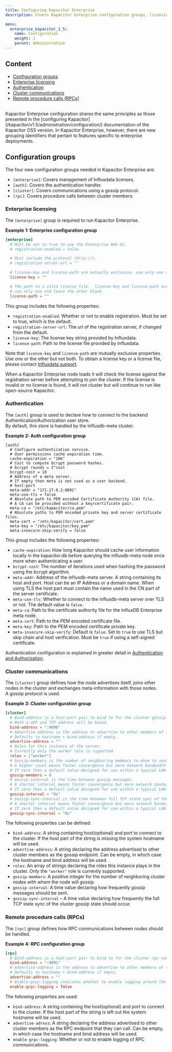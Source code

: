 ```yaml
---
title: Configuring Kapacitor Enterprise
description: Covers Kapacitor Enterprise configuration groups, licensing, authentication, cluster communications, and remote procedure calls (RPCs).

menu:
  enterprise_kapacitor_1_5:
    name: Configuration
    weight: 1
    parent: Administration
---
```


## Content

* [Configuration groups](#configuration-groups)
* [Enterprise licensing](#enterprise-licensing)
* [Authentication](#authentication)
* [Cluster communications](#cluster-communications)
* [Remote procedure calls (RPCs)](#remote-procedure-calls-rpcs)

<br/>
Kapacitor Enterprise configuration shares the same principles as those presented
in the [configuring Kapacitor](/kapacitor/v1.5/administration/configuration/)
documentation of the Kapacitor OSS version.
In Kapacitor Enterprise, however, there are new grouping identifiers that pertain
to features specific to enterprise deployments.

## Configuration groups

The four new configuration groups needed in Kapacitor Enterprise are:

* `[enterprise]`: Covers management of Influxdata licenses.
* `[auth]`: Covers the authentication handler.
* `[cluster]`: Covers communications using a gossip protocol.
* `[rpc]`: Covers procedure calls between cluster members.

### Enterprise licensing

The `[enterprise]` group is required to run Kapacitor Enterprise.  

**Example 1: Enterprise configuration group**
```toml
[enterprise]
  # Must be set to true to use the Enterprise Web UI.
  # registration-enabled = false

  # Must include the protocol (http://).
  # registration-server-url = ""

  # license-key and license-path are mutually exclusive, use only one and leave the other blank.
  license-key = ""

  # The path to a valid license file.  license-key and license-path are mutually exclusive,
  # use only one and leave the other blank.
  license-path = ""
```

This group includes the following properties:

* `registration-enabled`: Whether or not to enable registration.  Must be set to true, which is the default.
* `registration-server-url`: The url of the registration server, if changed from the default.
* `license-key`: The license key string provided by Influxdata.
* `license-path`: Path to the license file provided by Influxdata.

Note that `license-key` and `license-path` are mutually exclusive properties.
Use one or the other but not both.  To obtain a license key or a license file,
please contact [Influxdata support](mailto:Support@InfluxData.com).

When a Kapacitor Enterprise node loads it will check the license against the
registration server before attempting to join the cluster. If the license is
invalid or no license is found, it will not cluster but will continue to run
like open-source Kapacitor.

### Authentication

The `[auth]` group is used to declare how to connect to the backend
Authentication/Authorization user store.  
By default, this store is handled by the influxdb-meta cluster.

**Example 2: Auth configuration group**
```
[auth]
  # Configure authentication service.
  # User permissions cache expiration time.
  cache-expiration = "10m"
  # Cost to compute bcrypt password hashes.
  # bcrypt rounds = 2^cost
  bcrypt-cost = 10
  # Address of a meta server.
  # If empty then meta is not used as a user backend.
  # host:port
  meta-addr = "172.17.0.2:8091"
  meta-use-tls = false
  # Absolute path to PEM encoded Certificate Authority (CA) file.
  # A CA can be provided without a key/certificate pair.
  meta-ca = "/etc/kapacitor/ca.pem"
  # Absolute paths to PEM encoded private key and server certificate files.
  meta-cert = "/etc/kapacitor/cert.pem"
  meta-key = "/etc/kapacitor/key.pem"
  meta-insecure-skip-verify = false
```

This group includes the following properties:

* `cache-expiration`: How long Kapacitor should cache user information locally in the kapacitor.db before querying the influxdb-meta node once more when authenticating a user.
* `bcrypt-cost`: The number of iterations used when hashing the password using the bcrypt algorithm.
* `meta-addr`: Address of the influxdb-meta server.  A string containing its host and port. Host can be an IP Address or a domain name.  When using TLS the host part must contain the name used in the CN part of the server certificate.
* `meta-use-tls`: Whether to connect to the influxdb-meta server over TLS or not. The default value is `false`.
* `meta-ca`: Path to the certificate authority file for the InfluxDB Enterprise meta node.
* `meta-cert`: Path to the PEM encoded certificate file.
* `meta-key`: Path to the PEM encoded certificate private key.
* `meta-insecure-skip-verify`: Default is `false`. Set to `true` to use TLS but skip chain and host verification. Must be `true` if using a self-signed certificate.

Authentication configuration is explained in greater detail in
[Authentication and Authorization](/enterprise_kapacitor/v1.5/administration/auth/).

### Cluster communications

The `[cluster]` group defines how the node advertises itself, joins other
nodes in the cluster and exchanges meta-information with those nodes.  
A gossip protocol is used.

**Example 3: Cluster configuration group**
```toml
[cluster]
  # Bind-address is a host:port pair to bind to for the cluster gossip communitcation.
  # Both a UDP and TCP address will be bound.
  bind-address = ":9090"
  # Advertise-address is the address to advertise to other members of the cluster for this member's gossip endpoint.
  # Defaults to hostname + bind-address if empty.
  advertise-address = ""
  # Roles for this instance of the server.
  # Currently only the worker role is supported
  roles = ["worker"]
  # Gossip-members is the number of neighboring members to whom to send gossip messages.
  # A higher count means faster convergence but more network bandwidth.
  # If zero then a default value designed for use within a typical LAN network is chosen.
  gossip-members = 0
  # Gossip-interval is the time between gossip messages.
  # A shorter interval means faster convergence but more network bandwidth.
  # If zero then a default value designed for use within a typical LAN network is chosen.
  gossip-interval = "0s"
  # Gossip-sync-interval is the time between full TCP state sync of the cluster gossip state.
  # A shorter interval means faster convergence but more network bandwidth.
  # If zero then a default value designed for use within a typical LAN network is chosen.
  gossip-sync-interval = "0s"

```

The following properties can be defined:

* `bind-address`: A string containing host(optional) and port to connect to the cluster.  If the host part of the string is missing the system hostname will be used.
* `advertise-address`: A string declaring the address advertised to other cluster members as the gossip endpoint.  Can be empty, in which case the hostname and bind address will be used.
* `roles`: An array of strings declaring the roles this instance plays in the cluster.  Only the `"worker"` role is currently supported.
* `gossip-members`: A positive integer for the number of neighboring cluster nodes with whom the node will gossip.
* `gossip-interval`: A time value declaring how frequently gossip messages should be sent.
* `gossip-sync-interval` &ndash; A time value declaring how frequently the full TCP state sync of the cluster gossip state should occur.

### Remote procedure calls (RPCs)

The `[rpc]` group defines how RPC communications between nodes should be handled.

**Example 4: RPC configuration group**
```toml
[rpc]
  # Bind-address is a host:port pair to bind to for the cluster rpc communitcation.
  bind-address = ":9091"
  # Advertise-address is the address to advertise to other members of the cluster for this member's rpc endpoint.
  # Defaults to hostname + bind-address if empty.
  advertise-address = ""
  # Enable-grpc-logging indicates whether to enable logging around the rpc communitcation.
  enable-grpc-logging = false

```

The following properties are used:

* `bind-address`: A string containing the host(optional) and port to connect to the cluster. If the host part of the string is left out the system hostname will be used.
* `advertise-adress`: A string declaring the address advertised to other cluster members as the RPC endpoint that they can call. Can be empty, in which case the hostname and bind address will be used.
* `enable-grpc-logging`: Whether or not to enable logging of RPC communications.
